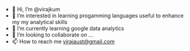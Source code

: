 - 👋 Hi, I’m @virajkum
- 👀 I’m interested in learning progamming languages useful to enhance my my analytical skills
- 🌱 I’m currently learning google data analytics
- 💞️ I’m looking to collaborate on ...
- 📫 How to reach me virajaust@gmail.com

<!---
VirajKum/VirajKum is a ✨ special ✨ repository because its `README.md` (this file) appears on your GitHub profile.
You can click the Preview link to take a look at your changes.
--->
